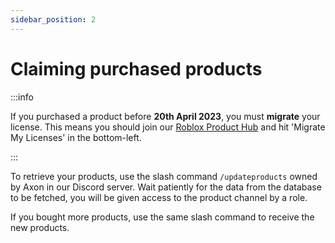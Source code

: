 ```yaml
---
sidebar_position: 2
---
```


# Claiming purchased products

:::info

If you purchased a product before **20th April 2023**, you must **migrate** your license. This means you should join our [Roblox Product Hub](https://www.roblox.com/games/13188104119) and hit 'Migrate My Licenses' in the bottom-left. 

:::

To retrieve your products, use the slash command `/updateproducts` owned by Axon in our Discord server. Wait patiently for the data from the database to be fetched, you will be given access to the product channel by a role.

If you bought more products, use the same slash command to receive the new products.

